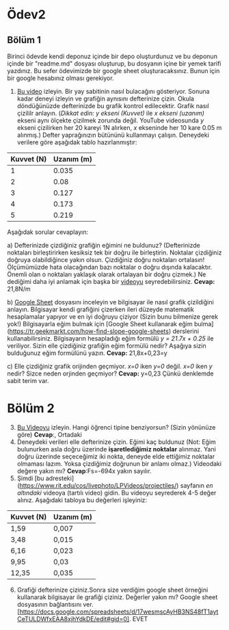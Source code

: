 # Ödev2
## Bölüm 1
Birinci ödevde kendi deponuz içinde bir depo oluşturdunuz ve bu deponun içinde bir "readme.md" dosyası oluşturup, bu dosyanın içine bir yemek tarifi yazdınız. Bu sefer ödevimizde bir google sheet oluşturacaksınız. Bunun için bir google hesabınız olması gerekiyor.

1. [Bu video](https://www.youtube.com/watch?v=QQCJeAqBumE) izleyin. Bir yay sabitinin nasıl bulacağını gösteriyor. Sonuna kadar deneyi  izleyin ve grafiğin aynısını defterinize çizin. Okula döndüğünüzde defterinizde bu grafik kontrol edilecektir. Grafik nasıl çizililr anlayın. (*Dikkat edin:* *y ekseni (Kuvvet)*  ile *x ekseni (uzanım)* ekseni aynı ölçekte çizilmek zorunda değil. YouTube videosunda *y* ekseni çizilirken her 20 kareyi 1N alırken, *x* ekseninde her 10 kare 0.05 m alınmış.) Defter yaprağınızın bütününü kullanmayı çalışın.  Deneydeki verilere göre aşağıdak tablo hazırlanmıştır:

|Kuvvet (N) | Uzanım (m)|
|-----------|-----------|
|1          | 0.035     |
|2          | 0.08      |
|3          | 0.127    |
|4          | 0.173     |
|5          | 0.219     |



Aşağıdak sorular cevaplayın:

a) Defterinizde çizdiğiniz grafiğin eğimini ne buldunuz? (Defterinizde noktaları birleştirirken kesiksiz tek bir doğru ile birleştirin.  Noktalar çizdiğiniz doğruya olabildiğince yakın olsun. Çizdiğiniz doğru noktaları ortalasın! Ölçümümüzde hata olacağından bazı noktalar o doğru dışında kalacaktır. Önemli olan o noktaları yaklaşık olarak ortalayan bir doğru çizmek.) Ne dediğimi daha iyi anlamak için başka bir [videoyu](https://www.youtube.com/watch?v=s0YMDXf-2SI) seyredebilirsiniz. 
**Cevap:** 21,8N/m

b) [Google Sheet](https://docs.google.com/spreadsheets/d/1bisKMNywxr-SMfI6ju_TQ8Yvb5NjG3bL3VnrP7Rth6o/edit?usp=sharing) dosyasını inceleyin ve bilgisayar ile nasıl grafik çizildiğini anlayın. Bilgisayar kendi grafiğini çizerken ileri düzeyde matematik hesaplamalar yapıyor ve en iyi doğruyu çiziyor (Sizin bunu bilmenize gerek yok!)  Bilgisayarla eğim bulmak için [Google Sheet kullanarak eğim bulma] (https://tr.geekmarkt.com/how-find-slope-google-sheets) derslerini kullanabilirsiniz. Bilgisayarın hesapladığı eğim formülü *y = 21.7x + 0.25* ile veriliyor. Sizin elle çizdiğiniz grafiğin eğim formülü nedir? Aşağıya sizin bulduğunuz eğim formülünü yazın. 
**Cevap:** 21,8x+0,23=y

c) Elle çizdiğiniz grafik orijinden geçmiyor.  *x=0* iken *y=0* değil. *x=0* iken *y* nedir? Sizce neden orjinden geçmiyor?
**Cevap:**  y=0,23 Çünkü denklemde sabit terim var.





# Bölüm 2
3. [Bu Videoyu](https://www.youtube.com/watch?v=EbVeoJBjHTw) izleyin. Hangi öğrenci tipine benziyorsun? (Sizin yönünüze göre)
**Cevap**:, Ortadaki
4. Deneydeki verileri elle defterinize çizin. Eğimi kaç buldunuz (Not: Eğim bulunurken asla doğru üzerinde **işaretlediğimiz noktalar**  alınmaz. Yani doğru üzerinde seçeceğimiz iki nokta, deneyde elde ettiğimiz noktalar olmaması lazım. Yoksa çizdiğimiz doğrunun bir anlamı olmaz.) Videodaki değere yakın mı?
**Cevap**:Fs=-694x yakın sayılır.
5. Şimdi [bu adresteki] (https://www.rit.edu/cos/livephoto/LPVideos/projectiles/) sayfanın *en altındaki* videoya (tartılı video) gidin. Bu videoyu seyrederek 4-5 değer alınız. Aşağıdaki tabloya bu değerleri işleyiniz:

|Kuvvet (N) | Uzanım (m)|
|-----------|-----------|
| 1,59         |0,007     |
| 3,48         | 0,015    |
| 6,16       | 0,023    |
| 9,95       | 0,03   |
| 12,35       | 0,035    |

6. Grafiği defterinize çiziniz.Sonra size verdiğim google sheet örneğini kullanarak bilgisayar ile grafiği çiziniz. Değerler yakın mı? Google sheet dosyasının bağlantısını ver. [https://docs.google.com/spreadsheets/d/17wesmscAyHB3NS48fT1aytCeTULDWfxEAA8xjhYdkDE/edit#gid=0]. EVET 

